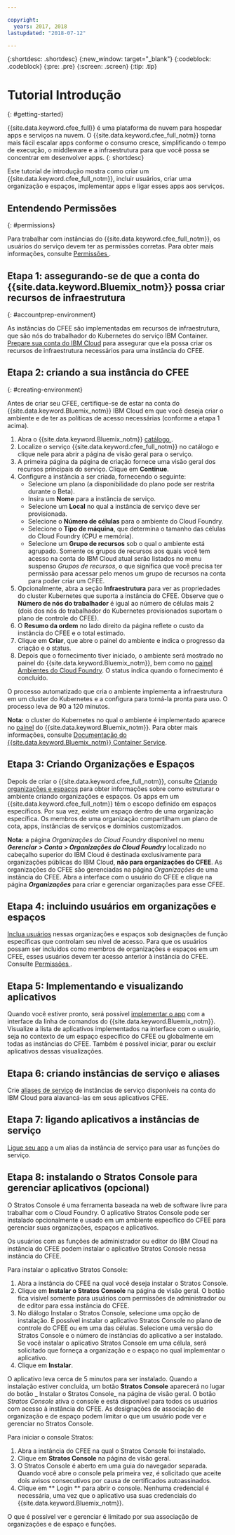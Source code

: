 ```yaml
---

copyright:
  years: 2017, 2018
lastupdated: "2018-07-12"

---
```


{:shortdesc: .shortdesc}
{:new_window: target="_blank"}
{:codeblock: .codeblock}
{:pre: .pre}
{:screen: .screen}
{:tip: .tip}

# Tutorial Introdução
{: #getting-started}

{{site.data.keyword.cfee_full}} é uma plataforma de nuvem para hospedar apps e serviços na nuvem. O {{site.data.keyword.cfee_full_notm}} torna mais fácil escalar apps conforme o consumo cresce, simplificando o tempo de execução, o middleware e a infraestrutura para que você possa se concentrar em desenvolver apps.
{: shortdesc}

Este tutorial de introdução mostra como criar um {{site.data.keyword.cfee_full_notm}}, incluir usuários, criar uma organização e espaços, implementar apps e ligar esses apps aos serviços.

## Entendendo Permissões
{: #permissions}

Para trabalhar com instâncias do {{site.data.keyword.cfee_full_notm}}, os usuários do serviço devem ter as permissões corretas. Para obter mais informações, consulte  [ Permissões ](/docs/cloud-foundry/permissions.html).

## Etapa 1: assegurando-se de que a conta do {{site.data.keyword.Bluemix_notm}} possa criar recursos de infraestrutura
{: #accountprep-environment}

As instâncias do CFEE são implementadas em recursos de infraestrutura, que são nós do trabalhador do Kubernetes do serviço IBM Container. [Prepare sua conta do IBM Cloud](/docs/cloud-foundry/prepare-account.html) para assegurar que ela possa criar os recursos de infraestrutura necessários para uma instância do CFEE.

## Etapa 2: criando a sua instância do CFEE
{: #creating-environment}

Antes de criar seu CFEE, certifique-se de estar na conta do {{site.data.keyword.Bluemix_notm}} IBM Cloud em que você deseja criar o ambiente e de ter as políticas de acesso necessárias (conforme a etapa 1 acima).

1. Abra o  {{site.data.keyword.Bluemix_notm}}  [ catálogo ](https://console.bluemix.net/catalog).
2. Localize o serviço {{site.data.keyword.cfee_full_notm}} no catálogo e clique nele para abrir a página de visão geral para o serviço.
3. A primeira página da página de criação fornece uma visão geral dos recursos principais do serviço. Clique em **Continue**.
4. Configure a instância a ser criada, fornecendo o seguinte:
    * Selecione um plano (a disponibilidade do plano pode ser restrita durante o Beta).
    * Insira um **Nome** para a instância de serviço.
    * Selecione um **Local** no qual a instância de serviço deve ser provisionada.
    * Selecione o **Número de células** para o ambiente do Cloud Foundry.
    * Selecione o **Tipo de máquina**, que determina o tamanho das células do Cloud Foundry (CPU e memória).
    * Selecione um **Grupo de recursos** sob o qual o ambiente está agrupado. Somente os grupos de recursos aos quais você tem acesso na conta do IBM Cloud atual serão listados no menu suspenso _Grupos de recursos_, o que significa que você precisa ter permissão para acessar pelo menos um grupo de recursos na conta para poder criar um CFEE.
5. Opcionalmente, abra a seção **Infraestrutura** para ver as propriedades do cluster Kubernetes que suporta a instância do CFEE. Observe que o **Número de nós do trabalhador** é igual ao número de células mais 2 (dois dos nós do trabalhador do Kubernetes provisionados suportam o plano de controle do CFEE).
6. O **Resumo da ordem** no lado direito da página reflete o custo da instância do CFEE e o total estimado.
7. Clique em **Criar**, que abre o painel do ambiente e indica o progresso da criação e o status.
8. Depois que o fornecimento tiver iniciado, o ambiente será mostrado no painel do {{site.data.keyword.Bluemix_notm}}, bem como no [painel Ambientes do Cloud Foundry](https://console.bluemix.net/dashboard/cloudfoundry?filter=cf_environments). O status indica quando o fornecimento é concluído.

O processo automatizado que cria o ambiente implementa a infraestrutura em um cluster do Kubernetes e a configura para torná-la pronta para uso. O processo leva de 90 a 120 minutos.

**Nota:** o cluster do Kubernetes no qual o ambiente é implementado aparece no [painel](https://console.bluemix.net/dashboard/apps/) do {{site.data.keyword.Bluemix_notm}}. Para obter mais informações, consulte [Documentação do {{site.data.keyword.Bluemix_notm}} Container Service](/docs/containers/cs_why.html#cs_ov).

## Etapa 3: Criando Organizações e Espaços

Depois de criar o {{site.data.keyword.cfee_full_notm}}, consulte [Criando organizações e espaços](/docs/cloud-foundry/orgs-spaces.html) para obter informações sobre como estruturar o ambiente criando organizações e espaços. Os apps em um {{site.data.keyword.cfee_full_notm}} têm o escopo definido em espaços específicos. Por sua vez, existe um espaço dentro de uma organização específica. Os membros de uma organização compartilham um plano de cota, apps, instâncias de serviços e domínios customizados.

**Nota:** a página _Organizações do Cloud Foundry_ disponível no menu **_Gerenciar > Conta > Organizações do Cloud Foundry_** localizado no cabeçalho superior do IBM Cloud é destinada exclusivamente para organizações públicas do IBM Cloud, **não para organizações do CFEE**. As organizações do CFEE são gerenciadas na página _Organizações_ de uma instância do CFEE. Abra a interface com o usuário do CFEE e clique na página **_Organizações_** para criar e gerenciar organizações para esse CFEE.

## Etapa 4: incluindo usuários em organizações e espaços

[Inclua usuários](/docs/cloud-foundry/add-users.html) nessas organizações e espaços sob designações de função específicas que controlam seu nível de acesso. Para que os usuários possam ser incluídos como membros de organizações e espaços em um CFEE, esses usuários devem ter acesso anterior à instância do CFEE. Consulte  [ Permissões ](/docs/cloud-foundry/permissions.html).

## Etapa 5: Implementando e visualizando aplicativos

Quando você estiver pronto, será possível [implementar o app](/docs/cloud-foundry/deploy-apps.html) com a interface da linha de comandos do {{site.data.keyword.Bluemix_notm}}. Visualize a lista de aplicativos implementados na interface com o usuário, seja no contexto de um espaço específico do CFEE ou globalmente em todas as instâncias do CFEE. Também é possível iniciar, parar ou excluir aplicativos dessas visualizações.

## Etapa 6: criando instâncias de serviço e aliases

Crie [aliases de serviço](/docs/cloud-foundry/add-serv-inst.html) de instâncias de serviço disponíveis na conta do IBM Cloud para alavancá-las em seus aplicativos CFEE.

## Etapa 7: ligando aplicativos a instâncias de serviço

[Ligue seu app](/docs/cloud-foundry/binding.html) a um alias da instância de serviço para usar as funções do serviço.

## Etapa 8: instalando o Stratos Console para gerenciar aplicativos (opcional)

O Stratos Console é uma ferramenta baseada na web de software livre para trabalhar com o Cloud Foundry. O aplicativo Stratos Console pode ser instalado opcionalmente e usado em um ambiente específico do CFEE para gerenciar suas organizações, espaços e aplicativos.

Os usuários com as funções de administrador ou editor do IBM Cloud na instância do CFEE podem instalar o aplicativo Stratos Console nessa instância do CFEE.

Para instalar o aplicativo Stratos Console:

1. Abra a instância do CFEE na qual você deseja instalar o Stratos Console.
2. Clique em **Instalar o Stratos Console** na página de visão geral. O botão fica visível somente para usuários com permissões de administrador ou de editor para essa instância do CFEE.
3. No diálogo Instalar o Stratos Console, selecione uma opção de instalação. É possível instalar o aplicativo Stratos Console no plano de controle do CFEE ou em uma das células. Selecione uma versão do Stratos Console e o número de instâncias do aplicativo a ser instalado. Se você instalar o aplicativo Stratos Console em uma célula, será solicitado que forneça a organização e o espaço no qual implementar o aplicativo.
4. Clique em **Instalar**.

O aplicativo leva cerca de 5 minutos para ser instalado. Quando a instalação estiver concluída, um botão **Stratos Console** aparecerá no lugar do botão _ Instalar o Stratos Console_ na página de visão geral. O botão _Stratos Console_ ativa o console e está disponível para todos os usuários com acesso à instância do CFEE. As designações de associação de organização e de espaço podem limitar o que um usuário pode ver e gerenciar no Stratos Console.

Para iniciar o console Stratos:

1. Abra a instância do CFEE na qual o Stratos Console foi instalado.
2. Clique em **Stratos Console** na página de visão geral.
3. O Stratos Console é aberto em uma guia do navegador separada. Quando você abre o console pela primeira vez, é solicitado que aceite dois avisos consecutivos por causa de certificados autoassinados.
4. Clique em  ** Login **  para abrir o console. Nenhuma credencial é necessária, uma vez que o aplicativo usa suas credenciais do {{site.data.keyword.Bluemix_notm}}.

O que é possível ver e gerenciar é limitado por sua associação de organizações e de espaço e funções.
